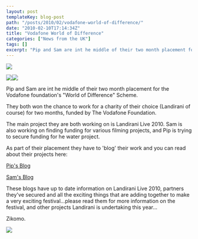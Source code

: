 ```yaml
---
layout: post
templateKey: blog-post
path: "/posts/2010/02/vodafone-world-of-difference/"
date: "2010-02-10T17:14:34Z"
title: "Vodafone World of Difference"
categories: ["News from the UK"]
tags: []
excerpt: "Pip and Sam are int he middle of their two month placement for the Vodafone foundation's \"World of..."
---
```


![](http://www.landirani.org/image_library/news/full_size/4b7314610e87avodafone.jpg)

![](http://www.landirani.org/image_library/news/thumb-100x100/4b73159a1de1bpic.php.jpeg)![](http://www.landirani.org/image_library/news/thumb-100x100/4b73158f79ea5pic-1.php.jpeg)

Pip and Sam are int he middle of their two month placement for the Vodafone foundation's "World of Difference" Scheme.

They both won the chance to work for a charity of their choice (Landirani of course) for two months, funded by The Vodafone Foundation.

The main project they are both working on is Landirani Live 2010\. Sam is also working on finding funding for various filming projects, and Pip is trying to secure funding for he water project.

As part of their placement they have to 'blog' their work and you can read about their projects here:

[Pip's Blog](http://worldofdifference.vodafone.co.uk/uk/pip-whately/)

[Sam's Blog](http://worldofdifference.vodafone.co.uk/uk/sam-palmer/)

These blogs have up to date information on Landirani Live 2010, partners they've secured and all the exciting things that are adding together to make a very exciting festival...please read them for more information on the festival, and other projects Landirani is undertaking this year...

Zikomo.

![](http://www.landirani.org/image_library/news/full_size/4b7314610e87avodafone.jpg)